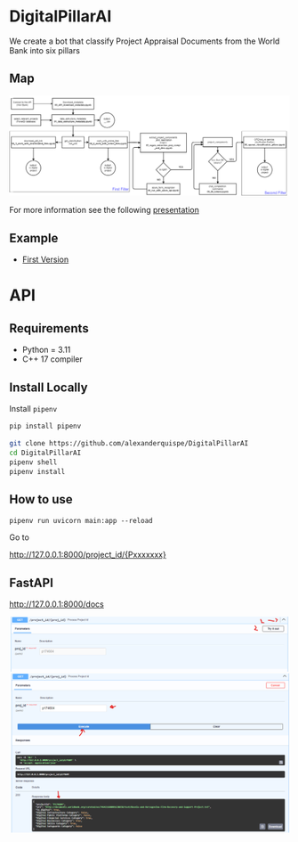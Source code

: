 # DigitalPillarAI
We create a bot that classify Project Appraisal Documents from the World Bank into six pillars

## Map

![](./figs/digital_projects.png)

For more information see the following [presentation](https://docs.google.com/presentation/d/1a7K9lNXmaZbPMxGqiXFh50ZLckUDn2EAwRYhos9mQjc/edit#slide=id.g28df624ee2f_0_90)

## Example

- [First Version](https://github.com/alexanderquispe/DigitalPillarAI/blob/main/run_file.ipynb)



# API

## Requirements



- Python = 3.11
- C++ 17 compiler

## Install Locally

Install `pipenv`

```sh
pip install pipenv
```

```sh
git clone https://github.com/alexanderquispe/DigitalPillarAI
cd DigitalPillarAI
pipenv shell
pipenv install
```

## How to use


```
pipenv run uvicorn main:app --reload
```

Go to

http://127.0.0.1:8000/project_id/{Pxxxxxxx}


## FastAPI

http://127.0.0.1:8000/docs

![](figs/how-to-use-api_0.png)
![](figs/how-to-use-api.png)

